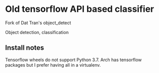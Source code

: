 # Old tensorflow API based classifier 

Fork of Dat Tran's object_detect

Object detection, classification 

## Install notes

Tensorflow wheels do not support Python 3.7. Arch has tensorflow packages but I
prefer having all in a virtualenv.



